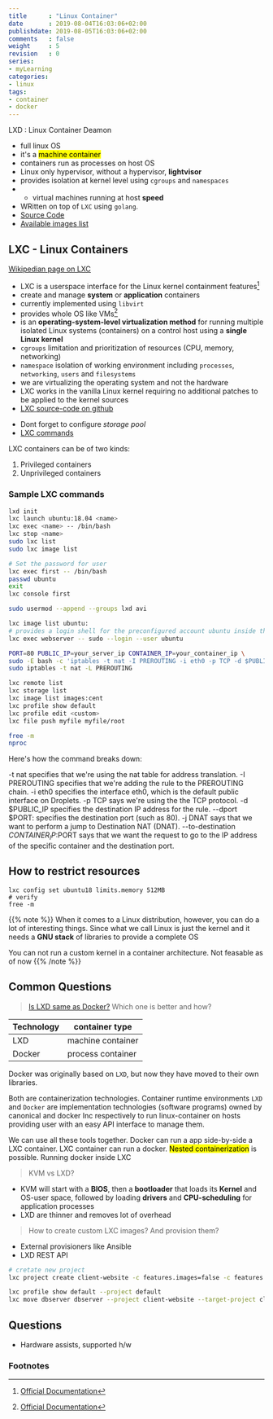 ```yaml
---
title      : "Linux Container"
date       : 2019-08-04T16:03:06+02:00
publishdate: 2019-08-05T16:03:06+02:00
comments   : false
weight     : 5
revision   : 0
series:
- myLearning
categories:
- linux
tags:
- container
- docker
---
```


LXD
: Linux Container Deamon
* full linux OS
* it's a <mark>machine container</mark>
* containers run as processes on host OS
* Linux only hypervisor, without a hypervisor, **lightvisor**
* provides isolation at kernel level using `cgroups` and `namespaces`
* + virtual machines running at host **speed**
* WRitten on top of `LXC` using `golang`.
* [Source Code](https://github.com/lxc/lxd)
* [Available images list](https://us.images.linuxcontainers.org/)

## LXC - Linux Containers

[Wikipedian page on LXC](https://en.wikipedia.org/wiki/LXC)

* LXC is a userspace interface for the Linux kernel containment features[^1]
* create and manage **system** or **application** containers
* currently implemented using `libvirt`
* provides whole OS like VMs[^1]
* is an **operating-system-level virtualization method** for running multiple isolated Linux systems (containers) on a control host using a **single Linux kernel**
* `cgroups` limitation and prioritization of resources (CPU, memory, networking)
* `namespace` isolation of working environment including `processes`, `networking`, `users` and `filesystems`
* we are virtualizing the operating system and not the hardware
* LXC works in the vanilla Linux kernel requiring no additional patches to be applied to the kernel sources
* [LXC source-code on github](https://github.com/lxc/lxc)
- Dont forget to configure *storage pool*
- [LXC commands](https://linuxcontainers.org/lxd/getting-started-cli/)
<!-- more -->

LXC containers can be of two kinds:

1. Privileged containers
2. Unprivileged containers

### Sample LXC commands

```sh
lxd init
lxc launch ubuntu:18.04 <name>
lxc exec <name> -- /bin/bash
lxc stop <name>
sudo lxc list
sudo lxc image list

# Set the password for user
lxc exec first -- /bin/bash
passwd ubuntu
exit
lxc console first

sudo usermod --append --groups lxd avi

lxc image list ubuntu:
# provides a login shell for the preconfigured account ubuntu inside the container
lxc exec webserver -- sudo --login --user ubuntu

PORT=80 PUBLIC_IP=your_server_ip CONTAINER_IP=your_container_ip \
sudo -E bash -c 'iptables -t nat -I PREROUTING -i eth0 -p TCP -d $PUBLIC_IP --dport $PORT -j DNAT --to-destination $CONTAINER_IP:$PORT -m comment --comment "forward to the Nginx container"'
sudo iptables -t nat -L PREROUTING

lxc remote list
lxc storage list
lxc image list images:cent
lxc profile show default
lxc profile edit <custom>
lxc file push myfile myfile/root

free -m
nproc
```
Here's how the command breaks down:

-t nat specifies that we're using the nat table for address translation.
-I PREROUTING specifies that we're adding the rule to the PREROUTING chain.
-i eth0 specifies the interface eth0, which is the default public interface on Droplets.
-p TCP says we're using the the TCP protocol.
-d $PUBLIC_IP specifies the destination IP address for the rule.
--dport $PORT: specifies the destination port (such as 80).
-j DNAT says that we want to perform a jump to Destination NAT (DNAT).
--to-destination $CONTAINER_IP:$PORT says that we want the request to go to the IP address of the specific container and the destination port.

## How to restrict resources

```
lxc config set ubuntu18 limits.memory 512MB
# verify
free -m
```

{{% note %}}
When it comes to a Linux distribution, however, you can do a lot of interesting things. Since what we call Linux is just the kernel and it needs a **GNU stack** of libraries to provide a complete OS

You can not run a custom kernel in a container architecture. Not feasable as of now
{{% /note %}}

## Common Questions

> [Is LXD same as Docker?](https://unix.stackexchange.com/questions/254956/what-is-the-difference-between-docker-lxd-and-lxc) Which one is better and how?

Technology | container type
|-----------------------|----------------------------|
LXD  | machine container |
Docker | process container

Docker was originally based on `LXD`, but now they have moved to their own libraries.

Both are containerization technologies. Container runtime environments
`LXD` and `Docker` are implementation technologies (software programs) owned by canonical and docker Inc respectively to
run linux-container on hosts providing user with an easy API interface to manage them.

We can use all these tools together. Docker can run a app side-by-side a LXC container. LXC container can run a docker.
<mark>Nested containerization</mark> is possible. Running docker inside LXC

> KVM vs LXD?

+ KVM will start with a **BIOS**, then a **bootloader** that loads its **Kernel** and OS-user space, followed by loading **drivers** and **CPU-scheduling** for application processes
+ LXD are thinner and removes lot of overhead

> How to create custom LXC images? And provision them?

* External provisioners like Ansible
* LXD REST API

```sh
# cretate new project
lxc project create client-website -c features.images=false -c features.profiles=false

lxc profile show default --project default
lxc move dbserver dbserver --project client-website --target-project client2-website

```

## Questions

* Hardware assists, supported h/w

### Footnotes

[^1]: [Official Documentation](https://linuxcontainers.org/)
[^2]:
